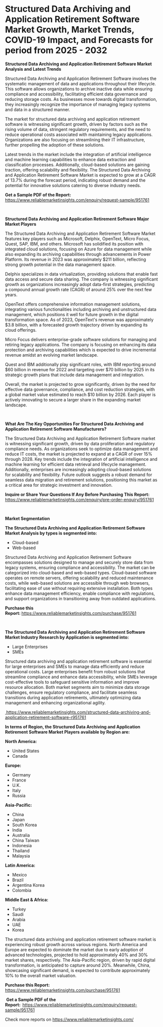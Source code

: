 <p><h1>Structured Data Archiving and Application Retirement Software Market Growth, Market Trends, COVID-19 Impact, and Forecasts for period from 2025 - 2032</h1></p><p><strong>Structured Data Archiving and Application Retirement Software Market Analysis and Latest Trends</strong></p>
<p><p>Structured Data Archiving and Application Retirement Software involves the systematic management of data and applications throughout their lifecycle. This software allows organizations to archive inactive data while ensuring compliance and accessibility, facilitating efficient data governance and reducing storage costs. As businesses move towards digital transformation, they increasingly recognize the importance of managing legacy systems and data in a structured manner. </p><p>The market for structured data archiving and application retirement software is witnessing significant growth, driven by factors such as the rising volume of data, stringent regulatory requirements, and the need to reduce operational costs associated with maintaining legacy applications. Organizations are also focusing on streamlining their IT infrastructure, further propelling the adoption of these solutions. </p><p>Latest trends in the market include the integration of artificial intelligence and machine learning capabilities to enhance data extraction and classification processes. Additionally, cloud-based solutions are gaining traction, offering scalability and flexibility. The Structured Data Archiving and Application Retirement Software Market is expected to grow at a CAGR of 13.7% during the forecast period, indicating robust demand and the potential for innovative solutions catering to diverse industry needs.</p></p>
<p><strong>Get a Sample PDF of the Report:&nbsp;</strong> <a href="https://www.reliablemarketinsights.com/enquiry/request-sample/951761?utm_campaign=3168&utm_medium=2&utm_source=Github&utm_content=ia&utm_term=06032025&utm_id=structured-data-archiving-and-application-retirement-software">https://www.reliablemarketinsights.com/enquiry/request-sample/951761</a></p>
<p>&nbsp;</p>
<p><strong>Structured Data Archiving and Application Retirement Software Major Market Players</strong></p>
<p><p>The Structured Data Archiving and Application Retirement Software Market features key players such as Microsoft, Delphix, OpenText, Micro Focus, Quest, SAP, IBM, and others. Microsoft has solidified its position with integrated cloud solutions, focusing on Azure for data management while also expanding its archiving capabilities through advancements in Power Platform. Its revenue in 2023 was approximately $211 billion, reflecting strong growth potential in the data management space.</p><p>Delphix specializes in data virtualization, providing solutions that enable fast data access and secure data sharing. The company is witnessing significant growth as organizations increasingly adopt data-first strategies, predicting a compound annual growth rate (CAGR) of around 25% over the next few years. </p><p>OpenText offers comprehensive information management solutions, integrating various functionalities including archiving and unstructured data management, which positions it well for future growth in the digital transformation space. As of 2023, OpenText's revenue was approximately $3.8 billion, with a forecasted growth trajectory driven by expanding its cloud offerings.</p><p>Micro Focus delivers enterprise-grade software solutions for managing and retiring legacy applications. The company is focusing on enhancing its data protection and archiving capabilities which is expected to drive incremental revenue amidst an evolving market landscape.</p><p>Quest and IBM additionally play significant roles, with IBM reporting around $60 billion in revenue for 2022 and targeting over $70 billion by 2025 in its strategic growth plans that include data management and integration.</p><p>Overall, the market is projected to grow significantly, driven by the need for effective data governance, compliance, and cost reduction strategies, with a global market value estimated to reach $10 billion by 2026. Each player is actively innovating to secure a larger share in the expanding market landscape.</p></p>
<p>&nbsp;</p>
<p><strong>What Are The Key Opportunities For Structured Data Archiving and Application Retirement Software Manufacturers?</strong></p>
<p><p>The Structured Data Archiving and Application Retirement Software market is witnessing significant growth, driven by data proliferation and regulatory compliance needs. As organizations seek to optimize data management and reduce IT costs, the market is projected to expand at a CAGR of over 15% through 2028. Key trends include the integration of artificial intelligence and machine learning for efficient data retrieval and lifecycle management. Additionally, enterprises are increasingly adopting cloud-based solutions for scalability and flexibility. Future outlook suggests a robust demand for seamless data migration and retirement solutions, positioning this market as a critical area for strategic investment and innovation.</p></p>
<p><strong>Inquire or Share Your Questions If Any Before Purchasing This Report:</strong> <a href="https://www.reliablemarketinsights.com/enquiry/pre-order-enquiry/951761?utm_campaign=3168&utm_medium=2&utm_source=Github&utm_content=ia&utm_term=06032025&utm_id=structured-data-archiving-and-application-retirement-software">https://www.reliablemarketinsights.com/enquiry/pre-order-enquiry/951761</a></p>
<p>&nbsp;</p>
<p><strong>Market Segmentation</strong></p>
<p><strong>The Structured Data Archiving and Application Retirement Software Market Analysis by types is segmented into:</strong></p>
<p><ul><li>Cloud-based</li><li>Web-based</li></ul></p>
<p><p>Structured Data Archiving and Application Retirement Software encompasses solutions designed to manage and securely store data from legacy systems, ensuring compliance and accessibility. The market can be categorized into cloud-based and web-based types. Cloud-based software operates on remote servers, offering scalability and reduced maintenance costs, while web-based solutions are accessible through web browsers, facilitating ease of use without requiring extensive installation. Both types enhance data management efficiency, enable compliance with regulations, and support organizations in transitioning away from outdated applications.</p></p>
<p><strong>Purchase this Report:&nbsp;</strong><a href="https://www.reliablemarketinsights.com/purchase/951761?utm_campaign=3168&utm_medium=2&utm_source=Github&utm_content=ia&utm_term=06032025&utm_id=structured-data-archiving-and-application-retirement-software">https://www.reliablemarketinsights.com/purchase/951761</a></p>
<p>&nbsp;</p>
<p><strong>The Structured Data Archiving and Application Retirement Software Market Industry Research by Application is segmented into:</strong></p>
<p><ul><li>Large Enterprises</li><li>SMEs</li></ul></p>
<p><p>Structured data archiving and application retirement software is essential for large enterprises and SMEs to manage data efficiently and reduce operational costs. Large enterprises benefit from robust solutions that streamline compliance and enhance data accessibility, while SMEs leverage cost-effective tools to safeguard sensitive information and improve resource allocation. Both market segments aim to minimize data storage challenges, ensure regulatory compliance, and facilitate seamless transitions during application retirements, ultimately optimizing data management and enhancing organizational agility.</p></p>
<p><a href="https://www.reliablemarketinsights.com/structured-data-archiving-and-application-retirement-software-r951761?utm_campaign=3168&utm_medium=2&utm_source=Github&utm_content=ia&utm_term=06032025&utm_id=structured-data-archiving-and-application-retirement-software">&nbsp;https://www.reliablemarketinsights.com/structured-data-archiving-and-application-retirement-software-r951761</a></p>
<p><strong>In terms of Region, the Structured Data Archiving and Application Retirement Software Market Players available by Region are:</strong></p>
<p>
    <p> <strong> North America: </strong>
        <ul>
            <li>United States</li>
            <li>Canada</li>
        </ul>
        </p> 
    <p> <strong> Europe: </strong>
        <ul>
            <li>Germany</li>
            <li>France</li>
            <li>U.K.</li>
            <li>Italy</li>
            <li>Russia</li>
        </ul>
        </p> 
    <p> <strong> Asia-Pacific: </strong>
        <ul>
            <li>China</li>
            <li>Japan</li>
            <li>South Korea</li>
            <li>India</li>
            <li>Australia</li>
            <li>China Taiwan</li>
            <li>Indonesia</li>
            <li>Thailand</li>
            <li>Malaysia</li>
        </ul>
        </p> 
    <p> <strong> Latin America: </strong>
        <ul>
            <li>Mexico</li>
            <li>Brazil</li>
            <li>Argentina Korea</li>
            <li>Colombia</li>
        </ul>
        </p> 
    <p> <strong> Middle East & Africa: </strong>
        <ul>
            <li>Turkey</li>
            <li>Saudi</li>
            <li>Arabia</li>
            <li>UAE</li>
            <li>Korea</li>
        </ul>
    </p>
    </p>
<p><p>The structured data archiving and application retirement software market is experiencing robust growth across various regions. North America and Europe are expected to dominate the market due to early adoption of advanced technologies, projected to hold approximately 40% and 30% market shares, respectively. The Asia-Pacific region, driven by rapid digital transformation, is anticipated to capture around 20%. Meanwhile, China, showcasing significant demand, is expected to contribute approximately 10% to the overall market valuation.</p></p>
<p><strong>Purchase this Report: </strong><a href="https://www.reliablemarketinsights.com/purchase/951761?utm_campaign=3168&utm_medium=2&utm_source=Github&utm_content=ia&utm_term=06032025&utm_id=structured-data-archiving-and-application-retirement-software">https://www.reliablemarketinsights.com/purchase/951761</a></p>
<p>&nbsp;<strong>Get a Sample PDF of the Report:&nbsp;&nbsp;</strong><a href="https://www.reliablemarketinsights.com/enquiry/request-sample/951761?utm_campaign=3168&utm_medium=2&utm_source=Github&utm_content=ia&utm_term=06032025&utm_id=structured-data-archiving-and-application-retirement-software">https://www.reliablemarketinsights.com/enquiry/request-sample/951761</a></p>
<p><strong></strong></p>
<p>Check more reports on <a href="https://www.reliablemarketinsights.com/?utm_campaign=3168&utm_medium=2&utm_source=Github&utm_content=ia&utm_term=06032025&utm_id=structured-data-archiving-and-application-retirement-software">https://www.reliablemarketinsights.com/</a></p>